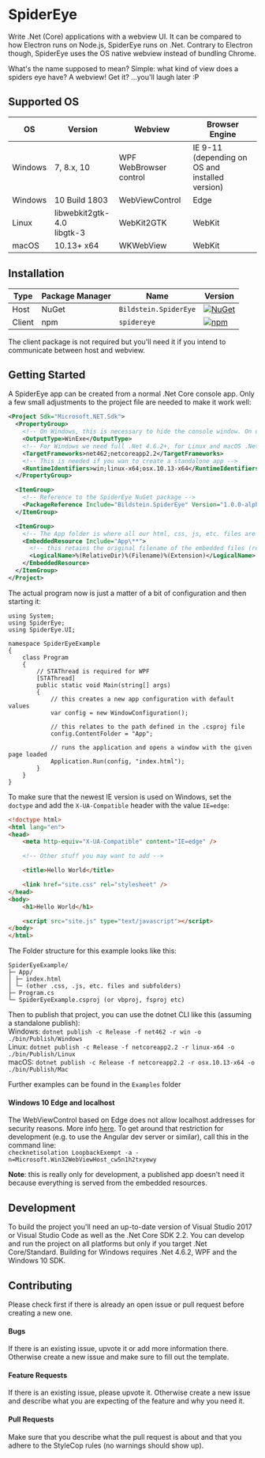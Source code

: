 ﻿# SpiderEye

Write .Net (Core) applications with a webview UI. It can be compared to how Electron runs on Node.js, SpiderEye runs on .Net.
Contrary to Electron though, SpiderEye uses the OS native webview instead of bundling Chrome.

What's the name supposed to mean? Simple: what kind of view does a spiders eye have? A webview! Get it? ...you'll laugh later :P

## Supported OS

| OS | Version | Webview | Browser Engine |
| ----- | ----- | ----- | ----- |
| Windows | 7, 8.x, 10 | WPF WebBrowser control | IE 9-11 (depending on OS and installed version) |
| Windows |  10 Build 1803 | WebViewControl | Edge |
| Linux | libwebkit2gtk-4.0<br /> libgtk-3 | WebKit2GTK | WebKit |
| macOS | 10.13+ x64 | WKWebView | WebKit |

## Installation

| Type | Package Manager | Name | Version |
| ----- | ----- | ----- | ----- |
| Host | NuGet | `Bildstein.SpiderEye` | [![NuGet](https://img.shields.io/nuget/v/Bildstein.SpiderEye.svg)](https://www.nuget.org/packages/Bildstein.SpiderEye/) |
| Client | npm | `spidereye` | [![npm](https://img.shields.io/npm/v/spidereye.svg)](https://www.npmjs.com/package/spidereye) |

The client package is not required but you'll need it if you intend to communicate between host and webview.

## Getting Started

A SpiderEye app can be created from a normal .Net Core console app. Only a few small adjustments to the project file are needed to make it work well:

```xml
<Project Sdk="Microsoft.NET.Sdk">
  <PropertyGroup>
    <!-- On Windows, this is necessary to hide the console window. On other platforms it falls back to Exe -->
    <OutputType>WinExe</OutputType>
    <!-- For Windows we need full .Net 4.6.2+, for Linux and macOS .Net Core 2.x -->
    <TargetFrameworks>net462;netcoreapp2.2</TargetFrameworks>
    <!-- This is needed if you wan to create a standalone app -->
    <RuntimeIdentifiers>win;linux-x64;osx.10.13-x64</RuntimeIdentifiers>
  </PropertyGroup>

  <ItemGroup>
    <!-- Reference to the SpiderEye NuGet package -->
    <PackageReference Include="Bildstein.SpiderEye" Version="1.0.0-alpha.6" />
  </ItemGroup>

  <ItemGroup>
    <!-- The App folder is where all our html, css, js, etc. files are (change if you use a different folder) -->
    <EmbeddedResource Include="App\**">
      <!-- this retains the original filename of the embedded files (required to located them later) -->
      <LogicalName>%(RelativeDir)%(Filename)%(Extension)</LogicalName>
    </EmbeddedResource>
  </ItemGroup>
</Project>
```

The actual program now is just a matter of a bit of configuration and then starting it:

```c-sharp
using System;
using SpiderEye;
using SpiderEye.UI;

namespace SpiderEyeExample
{
    class Program
    {
        // STAThread is required for WPF
        [STAThread]
        public static void Main(string[] args)
        {
            // this creates a new app configuration with default values
            var config = new WindowConfiguration();

            // this relates to the path defined in the .csproj file
            config.ContentFolder = "App";

            // runs the application and opens a window with the given page loaded
            Application.Run(config, "index.html");
        }
    }
}
```

To make sure that the newest IE version is used on Windows, set the `doctype` and add the `X-UA-Compatible` header with the value `IE=edge`:
```html
<!doctype html>
<html lang="en">
<head>
    <meta http-equiv="X-UA-Compatible" content="IE=edge" />

    <!-- Other stuff you may want to add -->

    <title>Hello World</title>

    <link href="site.css" rel="stylesheet" />
</head>
<body>
    <h1>Hello World</h1>

    <script src="site.js" type="text/javascript"></script>
</body>
</html>
```

The Folder structure for this example looks like this:
```
SpiderEyeExample/
├─ App/
│ ├─ index.html
│ └─ (other .css, .js, etc. files and subfolders)
├─ Program.cs
└─ SpiderEyeExample.csproj (or vbproj, fsproj etc)
```

Then to publish that project, you can use the dotnet CLI like this (assuming a standalone publish):\
Windows: `dotnet publish -c Release -f net462 -r win -o ./bin/Publish/Windows`\
Linux: `dotnet publish -c Release -f netcoreapp2.2 -r linux-x64 -o ./bin/Publish/Linux`\
macOS: `dotnet publish -c Release -f netcoreapp2.2 -r osx.10.13-x64 -o ./bin/Publish/Mac`

Further examples can be found in the `Examples` folder

#### Windows 10 Edge and localhost

The WebViewControl based on Edge does not allow localhost addresses for security reasons. More info [here](https://msdn.microsoft.com/en-us/library/windows/apps/hh780593.aspx).
To get around that restriction for development (e.g. to use the Angular dev server or similar), call this in the command line:\
`checknetisolation LoopbackExempt -a -n=Microsoft.Win32WebViewHost_cw5n1h2txyewy`

**Note**: this is really only for development, a published app doesn't need it because everything is served from the embedded resources.

## Development

To build the project you'll need an up-to-date version of Visual Studio 2017 or Visual Studio Code as well as the .Net Core SDK 2.2.
You can develop and run the project on all platforms but only if you target .Net Core/Standard.
Building for Windows requires .Net 4.6.2, WPF and the Windows 10 SDK.

## Contributing
Please check first if there is already an open issue or pull request before creating a new one.

#### Bugs
If there is an existing issue, upvote it or add more information there.
Otherwise create a new issue and make sure to fill out the template.

#### Feature Requests
If there is an existing issue, please upvote it.
Otherwise create a new issue and describe what you are expecting of the feature and why you need it.

#### Pull Requests
Make sure that you describe what the pull request is about and that you adhere to the StyleCop rules (no warnings should show up).

